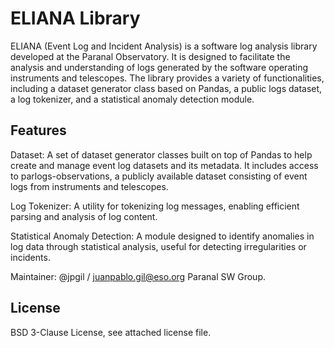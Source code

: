 # ELIANA Library

ELIANA (Event Log and Incident Analysis) is a software log analysis library developed at the Paranal Observatory. It is designed to facilitate the analysis and understanding of logs generated by the software operating instruments and telescopes. The library provides a variety of functionalities, including a dataset generator class based on Pandas, a public logs dataset, a log tokenizer, and a statistical anomaly detection module.

## Features

Dataset: A set of dataset generator classes built on top of Pandas to help create and manage event log datasets and its metadata. It includes access to parlogs-observations, a publicly available dataset consisting of event logs from instruments and telescopes.

Log Tokenizer: A utility for tokenizing log messages, enabling efficient parsing and analysis of log content.

Statistical Anomaly Detection: A module designed to identify anomalies in log data through statistical analysis, useful for detecting irregularities or incidents.



Maintainer: @jpgil / juanpablo.gil@eso.org
Paranal SW Group.

## License

BSD 3-Clause License, see attached license file.
